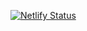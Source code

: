 [![Netlify Status](https://api.netlify.com/api/v1/badges/fd171dfd-87a3-404b-a448-14de623974a8/deploy-status)](https://app.netlify.com/sites/foodfindr/deploys)



